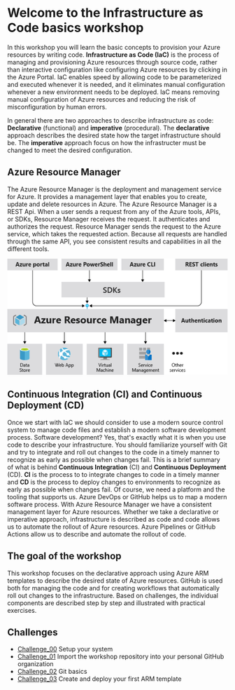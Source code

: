 # Welcome to the Infrastructure as Code basics workshop

In this workshop you will learn the basic concepts to provision your Azure resources by writing code. 
**Infrastructure as Code (IaC)** is the process of managing and provisioning Azure resources through source code, rather than interactive configuration like configuring Azure resources by clicking in the Azure Portal. 
IaC enables speed by allowing code to be parameterized and executed whenever it is needed, and it eliminates manual configuration whenever a new environment needs to be deployed. IaC means removing manual configuration of Azure resources and reducing the risk of misconfiguration by human errors. 

In general there are two approaches to describe infrastructure as code:
**Declarative** (functional) and **imperative** (procedural).
The **declarative** approach describes the desired state how the target infrastructure should be.
The **imperative** approach focus on how the infrastructer must be changed to meet the desired configuration.

## Azure Resource Manager

The Azure Resource Manager is the deployment and management service for Azure. It provides a management layer that enables you to create, update and delete resources in Azure. The Azure Resource Manager is a REST Api. 
When a user sends a request from any of the Azure tools, APIs, or SDKs, Resource Manager receives the request. It authenticates and authorizes the request. Resource Manager sends the request to the Azure service, which takes the requested action. Because all requests are handled through the same API, you see consistent results and capabilities in all the different tools.

![Consistent Management Layer](./images/consistent-management-layer.png) 

## Continuous Integration (CI) and Continuous Deployment (CD)

Once we start with IaC we should consider to use a modern source control system to manage code files and establish a modern software development process. Software development? Yes, that's exactly what it is when you use code to describe your infrastructure. You should familiarize yourself with Git and try to integrate and roll out changes to the code in a timely manner to recognize as early as possible when changes fail. This is a brief summary of what is behind **Continuous Integration** (CI) and **Continuous Deployment** (CD).
**CI** is the process to to integrate changes to code in a timely manner and **CD** is the process to deploy changes to environments to recognize as early as possible when changes fail. Of course, we need a platform and the tooling that supports us. Azure DevOps or GitHub helps us to map a modern software process. With Azure Resource Manager we have a consistent management layer for Azure resources. Whether we take a declarative or imperative approach, infrastructure is described as code and code allows us to automate the rollout of Azure resources. Azure Pipelines or GitHub Actions allow us to describe and automate the rollout of code. 


## The goal of the workshop

This workshop focuses on the declarative approach using Azure ARM templates to describe the desired state of Azure resources. GitHub is used both for managing the code and for creating workflows that automatically roll out changes to the infrastructure. Based on challenges, the individual components are described step by step and illustrated with practical exercises.

## Challenges

* [Challenge_00](./challenges/challenge_00.md) Setup your system
* [Challenge_01](./challenges/challenge_01.md) Import the workshop repository into your personal GitHub organization
* [Challenge_02](./challenges/challenge_02.md) Git basics
* [Challenge_03](./challenges/challenge_03.md) Create and deploy your first ARM template



